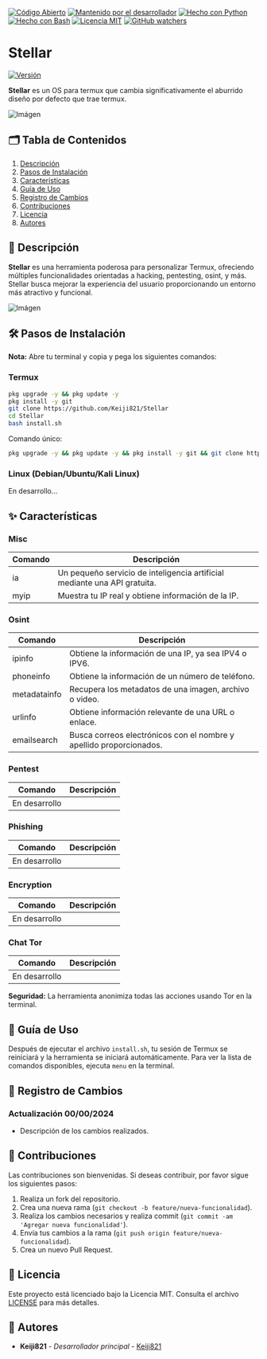 [![Código Abierto](https://img.shields.io/badge/Código%20Abierto-yes-blue.svg)](https://github.com/ellerbrock/open-source-badges/)
[![Mantenido por el desarrollador](https://img.shields.io/badge/Mantenido%20por%20el%20desarrollador-sí-green.svg)](https://GitHub.com/Naereen/StrapDown.js/graphs/commit-activity)
[![Hecho con Python](https://img.shields.io/badge/Hecho%20con-Python-1f425f.svg?logo=python&logoColor=white)](https://www.python.org/)
[![Hecho con Bash](https://img.shields.io/badge/Hecho%20con-Bash-1f425f.svg?logo=gnu-bash&logoColor=white)](https://www.gnu.org/software/bash/)
[![Licencia MIT](https://img.shields.io/badge/Licencia-MIT-blue.svg)](https://opensource.org/licenses/MIT)
[![GitHub watchers](https://img.shields.io/github/watchers/Keiji821/Stellar.svg?style=social&label=Watch&maxAge=2592000)](https://GitHub.com/Keiji821/Stellar/watchers/)

# Stellar
[![Versión](https://img.shields.io/badge/Versión-1.0.0-blue.svg)](https://github.com/Keiji821/Stellar/releases)

**Stellar** es un OS para termux que cambia significativamente el aburrido diseño por defecto que trae termux.

![Imágen](https://cdn.discordapp.com/attachments/1202078440371789884/1358688080797630504/1744006767108.jpg?ex=67f4c061&is=67f36ee1&hm=5e7cc40ea9678bd09b368f7f029f8d500277c291c0e6ad4c8acd78543e647e55&)

## 🗂️ Tabla de Contenidos
1. [Descripción](#descripción)
2. [Pasos de Instalación](#pasos-de-instalación)
3. [Características](#características)
4. [Guía de Uso](#guía-de-uso)
5. [Registro de Cambios](#registro-de-cambios)
6. [Contribuciones](#contribuciones)
7. [Licencia](#licencia)
8. [Autores](#autores)

## 📖 Descripción

**Stellar** es una herramienta poderosa para personalizar Termux, ofreciendo múltiples funcionalidades orientadas a hacking, pentesting, osint, y más. Stellar busca mejorar la experiencia del usuario proporcionando un entorno más atractivo y funcional.

![Imágen](https://cdn.discordapp.com/attachments/1202078440371789884/1358688080516616302/1744006751277.jpg?ex=67f4c061&is=67f36ee1&hm=35eda6adc50ca3c6e392ef406f316b9de8eff05d3d4f19ad573c37ed39e1588d&)

## 🛠️ Pasos de Instalación

**Nota:** Abre tu terminal y copia y pega los siguientes comandos:

### Termux
```sh
pkg upgrade -y && pkg update -y
pkg install -y git
git clone https://github.com/Keiji821/Stellar
cd Stellar
bash install.sh
```

Comando único:
```sh
pkg upgrade -y && pkg update -y && pkg install -y git && git clone https://github.com/Keiji821/Stellar && cd Stellar && bash install.sh
```

### Linux (Debian/Ubuntu/Kali Linux)
En desarrollo...

## ✨ Características

### Misc
| Comando   | Descripción |
|-----------|-------------|
| ia        | Un pequeño servicio de inteligencia artificial mediante una API gratuita. |
| myip      | Muestra tu IP real y obtiene información de la IP. |

### Osint
| Comando       | Descripción |
|---------------|-------------|
| ipinfo        | Obtiene la información de una IP, ya sea IPV4 o IPV6. |
| phoneinfo     | Obtiene la información de un número de teléfono. |
| metadatainfo  | Recupera los metadatos de una imagen, archivo o video. |
| urlinfo       | Obtiene información relevante de una URL o enlace. |
| emailsearch   | Busca correos electrónicos con el nombre y apellido proporcionados. |

### Pentest
| Comando      | Descripción |
|--------------|-------------|
| En desarrollo |             |

### Phishing
| Comando      | Descripción |
|--------------|-------------|
| En desarrollo |             |

### Encryption
| Comando      | Descripción |
|--------------|-------------|
| En desarrollo |             |

### Chat Tor
| Comando      | Descripción |
|--------------|-------------|
| En desarrollo |             |

**Seguridad:**
La herramienta anonimiza todas las acciones usando Tor en la terminal.

## 📝 Guía de Uso

Después de ejecutar el archivo `install.sh`, tu sesión de Termux se reiniciará y la herramienta se iniciará automáticamente. Para ver la lista de comandos disponibles, ejecuta `menu` en la terminal.

## 📅 Registro de Cambios

### Actualización 00/00/2024
- Descripción de los cambios realizados.

## 🤝 Contribuciones

Las contribuciones son bienvenidas. Si deseas contribuir, por favor sigue los siguientes pasos:
1. Realiza un fork del repositorio.
2. Crea una nueva rama (`git checkout -b feature/nueva-funcionalidad`).
3. Realiza los cambios necesarios y realiza commit (`git commit -am 'Agregar nueva funcionalidad'`).
4. Envía tus cambios a la rama (`git push origin feature/nueva-funcionalidad`).
5. Crea un nuevo Pull Request.

## 📜 Licencia

Este proyecto está licenciado bajo la Licencia MIT. Consulta el archivo [LICENSE](LICENSE) para más detalles.

## 👥 Autores

- **Keiji821** - *Desarrollador principal* - [Keiji821](https://github.com/Keiji821)